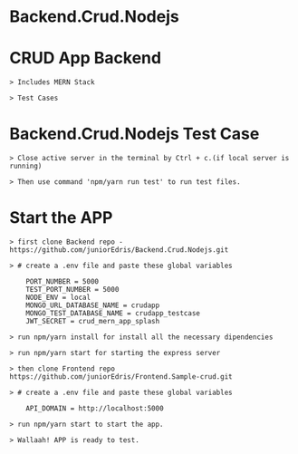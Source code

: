 # Backend.Crud.Nodejs

# CRUD App Backend

    > Includes MERN Stack
    
    > Test Cases

# Backend.Crud.Nodejs Test Case

    > Close active server in the terminal by Ctrl + c.(if local server is running)

    > Then use command 'npm/yarn run test' to run test files.

# Start the APP

    > first clone Backend repo -  https://github.com/juniorEdris/Backend.Crud.Nodejs.git

    > # create a .env file and paste these global variables

        PORT_NUMBER = 5000
        TEST_PORT_NUMBER = 5000
        NODE_ENV = local
        MONGO_URL_DATABASE_NAME = crudapp
        MONGO_TEST_DATABASE_NAME = crudapp_testcase
        JWT_SECRET = crud_mern_app_splash

    > run npm/yarn install for install all the necessary dipendencies
    
    > run npm/yarn start for starting the express server

    > then clone Frontend repo https://github.com/juniorEdris/Frontend.Sample-crud.git

    > # create a .env file and paste these global variables

        API_DOMAIN = http://localhost:5000

    > run npm/yarn start to start the app.

    > Wallaah! APP is ready to test.
 
